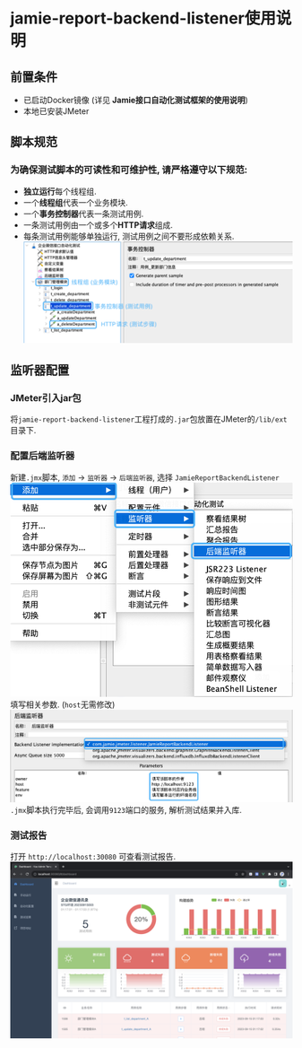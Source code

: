 # jamie-report-backend-listener使用说明

## 前置条件
* 已启动Docker镜像 (详见 **Jamie接口自动化测试框架的使用说明**)
* 本地已安装JMeter

## 脚本规范
### 为确保测试脚本的可读性和可维护性, 请严格遵守以下规范:
* **独立运行**每个线程组.
* 一个**线程组**代表一个业务模块.
* 一个**事务控制器**代表一条测试用例.
* 一条测试用例由一个或多个**HTTP请求**组成.
* 每条测试用例能够单独运行, 测试用例之间不要形成依赖关系.
![image 4.png](src%2Fmain%2Fresources%2Fimage%204.png)

## 监听器配置
### JMeter引入jar包
将`jamie-report-backend-listener`工程打成的`.jar`包放置在JMeter的`/lib/ext`目录下.

### 配置后端监听器
新建`.jmx`脚本, `添加` -> `监听器` -> `后端监听器`, 选择 `JamieReportBackendListener`
![image.png](src%2Fmain%2Fresources%2Fimage.png)
填写相关参数. (`host`无需修改)
![image 2.png](src%2Fmain%2Fresources%2Fimage%202.png)
`.jmx`脚本执行完毕后, 会调用`9123`端口的服务, 解析测试结果并入库.

### 测试报告
打开 `http://localhost:30080` 可查看测试报告.
![image 3.png](src%2Fmain%2Fresources%2Fimage%203.png)